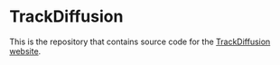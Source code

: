 # TrackDiffusion

This is the repository that contains source code for the [TrackDiffusion website](https://kaichen1998.github.io/projects/trackdiffusion).

